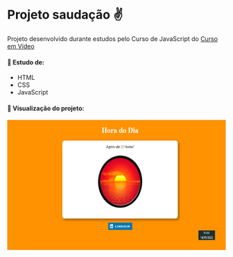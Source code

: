 # Projeto saudação ✌

Projeto desenvolvido durante estudos pelo Curso de JavaScript do <a href="https://www.youtube.com/channel/UCrWvhVmt0Qac3HgsjQK62FQ" target="_blank">Curso em Vídeo</a>

#### 📌 Estudo de:
- HTML
- CSS
- JavaScript

#### 📌 Visualização do projeto:

<img height="300" src="img/img_readme.png">
